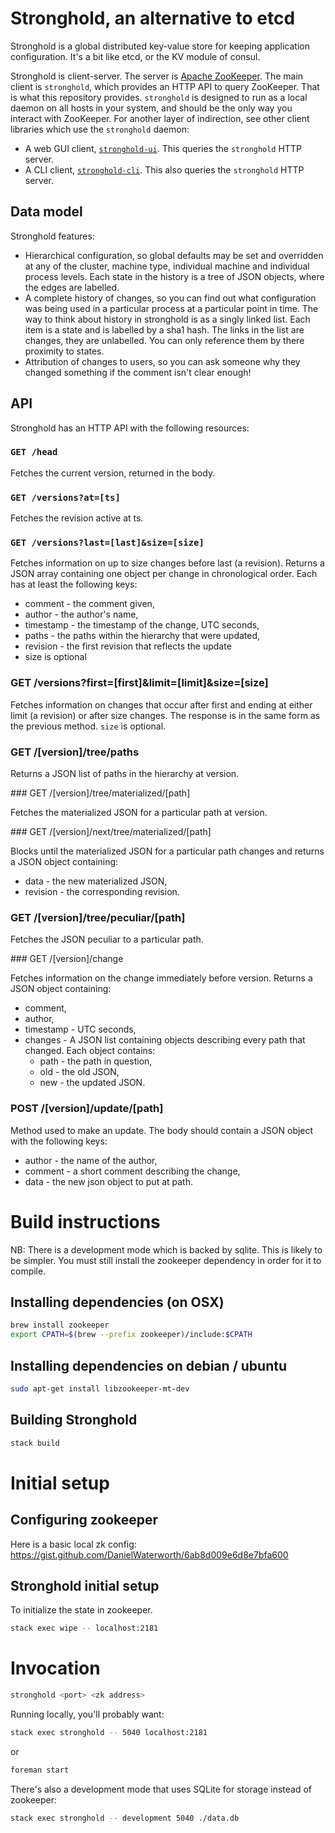 # Stronghold, an alternative to etcd

Stronghold is a global distributed key-value store for keeping application configuration.
It's a bit like etcd, or the KV module of consul.

Stronghold is client-server.
The server is [Apache ZooKeeper](https://zookeeper.apache.org/).
The main client is `stronghold`, which provides an HTTP API to query ZooKeeper.
That is what this repository provides.
`stronghold` is designed to run as a local daemon on all hosts in your system,
and should be the only way you interact with ZooKeeper.
For another layer of indirection,
see other client libraries which use the `stronghold` daemon:

* A web GUI client, [`stronghold-ui`](https://github.com/pusher/stronghold-ui).
  This queries the `stronghold` HTTP server.
* A CLI client, [`stronghold-cli`](https://github.com/pusher/stronghold-ruby).
  This also queries the `stronghold` HTTP server.

## Data model

Stronghold features:

* Hierarchical configuration, so global defaults may be set and
  overridden at any of the cluster, machine type, individual machine
  and individual process levels.
  Each state in the history is a tree of JSON objects, where the edges are
  labelled.
* A complete history of changes, so you can find out what
  configuration was being used in a particular process at a particular
  point in time.
  The way to think about history in stronghold is as a singly linked list.
  Each item is a state and is labelled by a sha1 hash. The links in the
  list are changes, they are unlabelled. You can only reference them by
  there proximity to states.
* Attribution of changes to users, so you can ask someone why they
  changed something if the comment isn't clear enough!

## API

Stronghold has an HTTP API with the following resources:

### `GET /head`

Fetches the current version, returned in the body.

### `GET /versions?at=[ts]`

Fetches the revision active at ts.

### `GET /versions?last=[last]&size=[size]`

Fetches information on up to size changes before last (a revision).
Returns a JSON array containing one object per change in chronological
order. Each has at least the following keys:

* comment - the comment given,
* author - the author's name,
* timestamp - the timestamp of the change, UTC seconds,
* paths - the paths within the hierarchy that were updated,
* revision - the first revision that reflects the update
* size is optional

### GET /versions?first=[first]&limit=[limit]&size=[size]

Fetches information on changes that occur after first and ending at
either limit (a revision) or after size changes. The response is in the
same form as the previous method. `size` is optional.

### GET /[version]/tree/paths

Returns a JSON list of paths in the hierarchy at version.

### GET /[version]/tree/materialized/[path]

Fetches the materialized JSON for a particular path at version.

### GET /[version]/next/tree/materialized/[path]

Blocks until the materialized JSON for a particular path changes and
returns a JSON object containing:

* data - the new materialized JSON,
* revision - the corresponding revision.

### GET /[version]/tree/peculiar/[path]

Fetches the JSON peculiar to a particular path.

### GET /[version]/change

Fetches information on the change immediately before version. Returns a
JSON object containing:

* comment,
* author,
* timestamp - UTC seconds,
* changes - A JSON list containing objects describing every path that
  changed. Each object contains:
  * path - the path in question,
  * old - the old JSON,
  * new - the updated JSON.

### POST /[version]/update/[path]

Method used to make an update. The body should contain a JSON object
with the following keys:

* author - the name of the author,
* comment - a short comment describing the change,
* data - the new json object to put at path.

# Build instructions

NB: There is a development mode which is backed by sqlite. This is likely to be
simpler. You must still install the zookeeper dependency in order for it to
compile.

## Installing dependencies (on OSX)

```sh
brew install zookeeper
export CPATH=$(brew --prefix zookeeper)/include:$CPATH
```

## Installing dependencies on debian / ubuntu

```sh
sudo apt-get install libzookeeper-mt-dev
```

## Building Stronghold

```sh
stack build
```

# Initial setup

## Configuring zookeeper

Here is a basic local zk config: https://gist.github.com/DanielWaterworth/6ab8d009e6d8e7bfa600

## Stronghold initial setup

To initialize the state in zookeeper.

```sh
stack exec wipe -- localhost:2181
```

# Invocation

```sh
stronghold <port> <zk address>
```

Running locally, you'll probably want:

```sh
stack exec stronghold -- 5040 localhost:2181
```

or

```sh
foreman start
```

There's also a development mode that uses SQLite for storage instead of zookeeper:

```sh
stack exec stronghold -- development 5040 ./data.db
```
